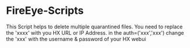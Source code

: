 # FireEye-Scripts
This Script helps to delete multiple quarantined files.
You need to replace the 'xxxx' with you HX URL or IP Address.
in the auth=('xxx','xxx') change the 'xxx' with the username & password of your HX webui
